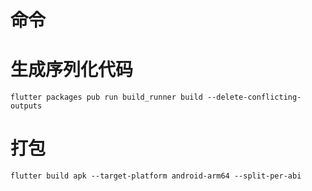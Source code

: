 # 命令
# 生成序列化代码
~~~
flutter packages pub run build_runner build --delete-conflicting-outputs
~~~
# 打包
~~~
flutter build apk --target-platform android-arm64 --split-per-abi
~~~